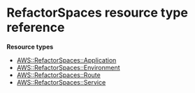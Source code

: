 # RefactorSpaces resource type reference<a name="AWS_RefactorSpaces"></a>

**Resource types**
+ [AWS::RefactorSpaces::Application](aws-resource-refactorspaces-application.md)
+ [AWS::RefactorSpaces::Environment](aws-resource-refactorspaces-environment.md)
+ [AWS::RefactorSpaces::Route](aws-resource-refactorspaces-route.md)
+ [AWS::RefactorSpaces::Service](aws-resource-refactorspaces-service.md)